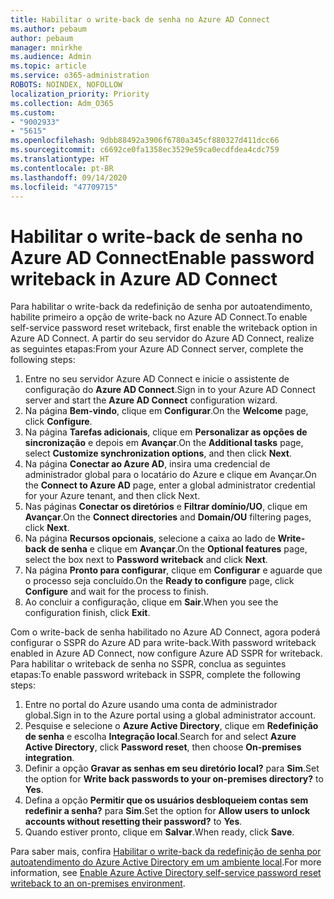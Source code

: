 ```yaml
---
title: Habilitar o write-back de senha no Azure AD Connect
ms.author: pebaum
author: pebaum
manager: mnirkhe
ms.audience: Admin
ms.topic: article
ms.service: o365-administration
ROBOTS: NOINDEX, NOFOLLOW
localization_priority: Priority
ms.collection: Adm_O365
ms.custom:
- "9002933"
- "5615"
ms.openlocfilehash: 9dbb88492a3906f6780a345cf880327d411dcc66
ms.sourcegitcommit: c6692ce0fa1358ec3529e59ca0ecdfdea4cdc759
ms.translationtype: HT
ms.contentlocale: pt-BR
ms.lasthandoff: 09/14/2020
ms.locfileid: "47709715"
---
```

# <a name="enable-password-writeback-in-azure-ad-connect"></a><span data-ttu-id="26b45-102">Habilitar o write-back de senha no Azure AD Connect</span><span class="sxs-lookup"><span data-stu-id="26b45-102">Enable password writeback in Azure AD Connect</span></span>

<span data-ttu-id="26b45-103">Para habilitar o write-back da redefinição de senha por autoatendimento, habilite primeiro a opção de write-back no Azure AD Connect.</span><span class="sxs-lookup"><span data-stu-id="26b45-103">To enable self-service password reset writeback, first enable the writeback option in Azure AD Connect.</span></span> <span data-ttu-id="26b45-104">A partir do seu servidor do Azure AD Connect, realize as seguintes etapas:</span><span class="sxs-lookup"><span data-stu-id="26b45-104">From your Azure AD Connect server, complete the following steps:</span></span>

1. <span data-ttu-id="26b45-105">Entre no seu servidor Azure AD Connect e inicie o assistente de configuração do **Azure AD Connect**.</span><span class="sxs-lookup"><span data-stu-id="26b45-105">Sign in to your Azure AD Connect server and start the **Azure AD Connect** configuration wizard.</span></span>
2. <span data-ttu-id="26b45-106">Na página **Bem-vindo**, clique em **Configurar**.</span><span class="sxs-lookup"><span data-stu-id="26b45-106">On the **Welcome** page, click **Configure**.</span></span>
3. <span data-ttu-id="26b45-107">Na página **Tarefas adicionais**, clique em **Personalizar as opções de sincronização** e depois em **Avançar**.</span><span class="sxs-lookup"><span data-stu-id="26b45-107">On the **Additional tasks** page, select **Customize synchronization options**, and then click **Next**.</span></span>
4. <span data-ttu-id="26b45-108">Na página **Conectar ao Azure AD**, insira uma credencial de administrador global para o locatário do Azure e clique em Avançar.</span><span class="sxs-lookup"><span data-stu-id="26b45-108">On the **Connect to Azure AD** page, enter a global administrator credential for your Azure tenant, and then click Next.</span></span>
5. <span data-ttu-id="26b45-109">Nas páginas **Conectar os diretórios** e **Filtrar domínio/UO**, clique em **Avançar**.</span><span class="sxs-lookup"><span data-stu-id="26b45-109">On the **Connect directories** and **Domain/OU** filtering pages, click **Next**.</span></span>
6. <span data-ttu-id="26b45-110">Na página **Recursos opcionais**, selecione a caixa ao lado de **Write-back de senha** e clique em **Avançar**.</span><span class="sxs-lookup"><span data-stu-id="26b45-110">On the **Optional features** page, select the box next to **Password writeback** and click **Next**.</span></span>
7. <span data-ttu-id="26b45-111">Na página **Pronto para configurar**, clique em **Configurar** e aguarde que o processo seja concluído.</span><span class="sxs-lookup"><span data-stu-id="26b45-111">On the **Ready to configure** page, click **Configure** and wait for the process to finish.</span></span>
8. <span data-ttu-id="26b45-112">Ao concluir a configuração, clique em **Sair**.</span><span class="sxs-lookup"><span data-stu-id="26b45-112">When you see the configuration finish, click **Exit**.</span></span>

<span data-ttu-id="26b45-113">Com o write-back de senha habilitado no Azure AD Connect, agora poderá configurar o SSPR do Azure AD para write-back.</span><span class="sxs-lookup"><span data-stu-id="26b45-113">With password writeback enabled in Azure AD Connect, now configure Azure AD SSPR for writeback.</span></span>  <span data-ttu-id="26b45-114">Para habilitar o writeback de senha no SSPR, conclua as seguintes etapas:</span><span class="sxs-lookup"><span data-stu-id="26b45-114">To enable password writeback in SSPR, complete the following steps:</span></span>

1. <span data-ttu-id="26b45-115">Entre no portal do Azure usando uma conta de administrador global.</span><span class="sxs-lookup"><span data-stu-id="26b45-115">Sign in to the Azure portal using a global administrator account.</span></span>
2. <span data-ttu-id="26b45-116">Pesquise e selecione o **Azure Active Directory**, clique em **Redefinição de senha** e escolha **Integração local**.</span><span class="sxs-lookup"><span data-stu-id="26b45-116">Search for and select **Azure Active Directory**, click **Password reset**, then choose **On-premises integration**.</span></span>
3. <span data-ttu-id="26b45-117">Definir a opção **Gravar as senhas em seu diretório local?** para **Sim**.</span><span class="sxs-lookup"><span data-stu-id="26b45-117">Set the option for **Write back passwords to your on-premises directory?** to **Yes**.</span></span>
4. <span data-ttu-id="26b45-118">Defina a opção **Permitir que os usuários desbloqueiem contas sem redefinir a senha?** para **Sim**.</span><span class="sxs-lookup"><span data-stu-id="26b45-118">Set the option for **Allow users to unlock accounts without resetting their password?** to **Yes**.</span></span>
5. <span data-ttu-id="26b45-119">Quando estiver pronto, clique em **Salvar**.</span><span class="sxs-lookup"><span data-stu-id="26b45-119">When ready, click **Save**.</span></span>

<span data-ttu-id="26b45-120">Para saber mais, confira [Habilitar o write-back da redefinição de senha por autoatendimento do Azure Active Directory em um ambiente local](https://docs.microsoft.com/azure/active-directory/authentication/tutorial-enable-sspr-writeback).</span><span class="sxs-lookup"><span data-stu-id="26b45-120">For more information, see [Enable Azure Active Directory self-service password reset writeback to an on-premises environment](https://docs.microsoft.com/azure/active-directory/authentication/tutorial-enable-sspr-writeback).</span></span>
